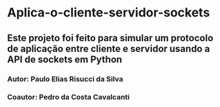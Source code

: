 # Aplica-o-cliente-servidor-sockets

## Este projeto foi feito para simular um protocolo de aplicação entre cliente e servidor usando a API de sockets em Python

### Autor: Paulo Elias Risucci da Silva
### Coautor: Pedro da Costa Cavalcanti
